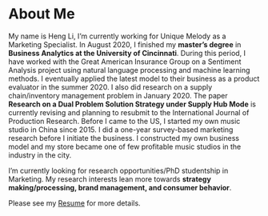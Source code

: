 # About Me

My name is Heng Li, I’m currently working for Unique Melody as a Marketing Specialist. In August 2020, I finished my **master’s degree** in **Business Analytics at the University of Cincinnati**. During this period, I have worked with the Great American Insurance Group on a Sentiment Analysis project using natural language processing and machine learning methods. I eventually applied the latest model to their business as a product evaluator in the summer 2020. I also did research on a supply chain/inventory management problem in January 2020. The paper **Research on a Dual Problem Solution Strategy under Supply Hub Mode** is currently revising and planning to resubmit to the International Journal of Production Research. Before I came to the US, I started my own music studio in China since 2015. I did a one-year survey-based marketing research before I initiate the business. I constructed my own business model and my store became one of few profitable music studios in the industry in the city.

I’m currently looking for research opportunities/PhD studentship in Marketing. My research interests lean more towards **strategy making/processing, brand management, and consumer behavior**. 

Please see my <a href="hengli1029.github.io/docs/Heng Li Resume v2.pdf" target="_blank">Resume</a> for more details.
